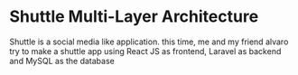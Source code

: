 # Shuttle Multi-Layer Architecture
Shuttle is a social media like application. this time, me and my friend alvaro try to make a shuttle app using React JS as frontend, Laravel as backend and MySQL as the database